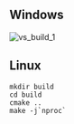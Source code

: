 ## Windows
![vs_build_1](https://user-images.githubusercontent.com/1389729/96963902-2b00cf00-1512-11eb-804c-47ea881888b9.png)


## Linux
```
mkdir build
cd build
cmake ..
make -j`nproc`
```